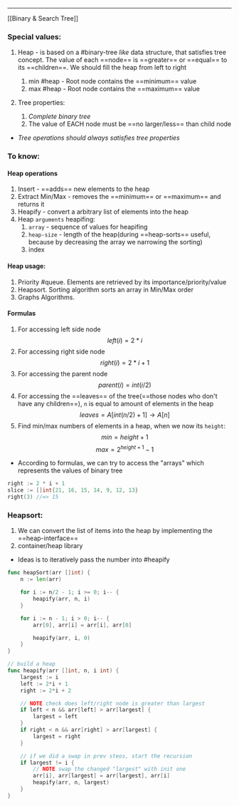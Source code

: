 ***
[[Binary & Search Tree]]
### Special values:
1. Heap - is based on a #binary-tree *like* data structure, that satisfies tree concept. The value of each ==node== is ==greater== or ==equal== to its ==children==. We should fill the heap from left to right
	1. min #heap - Root node contains the ==minimum== value  
	2. max #heap - Root node contains the ==maximum== value

2. Tree properties:
	1. *Complete binary tree*
	2. The value of EACH node must be ==no larger/less== than child node

- *Tree operations should always satisfies tree properties*
### To know:
#### Heap operations
1. Insert - ==adds== new elements to the heap 
2. Extract Min/Max - removes the ==minimum== or ==maximum== and returns it 
3. Heapify - convert a arbitrary list of elements into the heap 
4. Heap `arguments` heapifing:
	1. `array` - sequence of values for heapifing 
	2. `heap-size` - length of the heap(during ==heap-sorts== useful, because by decreasing the array we narrowing the sorting)
	3. index
#### Heap usage:
1. Priority #queue. Elements are retrieved by its importance/priority/value 
2. Heapsort. Sorting algorithm sorts an array in Min/Max order 
3. Graphs Algorithms. 

#### Formulas 
1. For accessing left side node $$left(i)=2*i$$
2. For accessing right side node $$right(i)=2*i+1$$
3. For accessing the parent node $$parent(i)=int(i/2)$$
4. For accessing the ==leaves== of the tree(==those nodes who don't have any children==), `n` is equal to amount of elements in the heap $$leaves = A[int(n/2)+1]  \to  A[n]$$
5. Find min/max numbers of elements in a heap, when we now its `height`: $$min  = height + 1$$ $$max = 2^{height+1}-1$$
- According to formulas, we can try to access the "arrays" which represents the values of binary tree
```go
right := 2 * i + 1 
slice := []int{21, 16, 15, 14, 9, 12, 13}
right(3) //=> 15 
```
### Heapsort:
1. We can convert the list of items into the heap by implementing the ==heap-interface== 
2. container/heap library 

- Ideas is to iteratively pass the number into #heapify  
```go
func heapSort(arr []int) {
	n := len(arr)

	for i := n/2 - 1; i >= 0; i-- {
		heapify(arr, n, i)
	}

	for i := n - 1; i > 0; i-- {
		arr[0], arr[i] = arr[i], arr[0]

		heapify(arr, i, 0)
	}
}

// build a heap
func heapify(arr []int, n, i int) {
	largest := i
	left := 2*i + 1
	right := 2*i + 2

	// NOTE check does left/right node is greater than largest
	if left < n && arr[left] > arr[largest] {
		largest = left
	}
	if right < n && arr[right] > arr[largest] {
		largest = right
	}

	// if we did a swap in prev steos, start the recursion 
	if largest != i {
		// NOTE swap the changed "largest" with init one
		arr[i], arr[largest] = arr[largest], arr[i]
		heapify(arr, n, largest)
	}
}
```